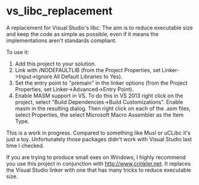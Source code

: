 # vs_libc_replacement
A replacement for Visual Studio's libc. The aim is to reduce executable size and keep the code as simple as possible, even if it means the implementations aren't standards compliant.

To use it:
1. Add this project to your solution.
2. Link with /NODEFAULTLIB (from the Project Properties, set Linker->Input->Ignore All Default Libraries to Yes).
3. Set the entry point to "premain" in the linker options (from the Project Properties, set Linker->Advanced->Entry Point).
4. Enable MASM support in VS. To do this in VS 2013 right click on the project, select "Build Dependencies->Build Customizations". Enable masm in the resulting dialog. Then right click on each of the .asm files, select Properties, the select Microsoft Macro Assembler as the Item Type.


This is a work in progress. Compared to something like Musl or uCLibc it's just a toy. Unfortunately those packages didn't work with Visual Studio last time I checked.

If you are trying to produce small exes on Windows, I highly recommend you use this project in conjunction with http://www.crinkler.net. It replaces the Visual Studio linker with one that has many tricks to reduce executable size.
